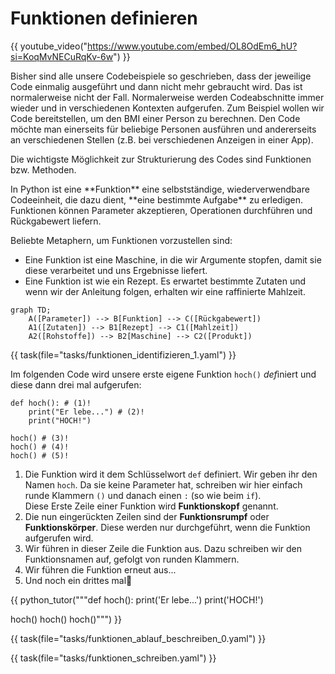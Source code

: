 # Funktionen definieren

{{ youtube_video("https://www.youtube.com/embed/OL8OdEm6_hU?si=KoqMvNECuRqKv-6w") }}

Bisher sind alle unsere Codebeispiele so geschrieben, dass der jeweilige Code einmalig ausgeführt und dann nicht mehr gebraucht wird. Das ist normalerweise nicht der Fall.
Normalerweise werden Codeabschnitte immer wieder und in verschiedenen Kontexten aufgerufen.
Zum Beispiel wollen wir Code bereitstellen, um den BMI einer Person zu berechnen.
Den Code möchte man einerseits für beliebige Personen ausführen und andererseits an verschiedenen Stellen
(z.B. bei verschiedenen Anzeigen in einer App).

Die wichtigste Möglichkeit zur Strukturierung des Codes sind Funktionen bzw. Methoden.

<div class="grid" markdown>
<div markdown>
In Python ist eine **Funktion** eine selbstständige, wiederverwendbare Codeeinheit, die dazu dient,
**eine bestimmte Aufgabe** zu erledigen. Funktionen können Parameter akzeptieren, 
Operationen durchführen und Rückgabewert liefern.

Beliebte Metaphern, um Funktionen vorzustellen sind:

* Eine Funktion ist eine Maschine, in die wir Argumente stopfen, damit sie diese verarbeitet und uns Ergebnisse liefert.
* Eine Funktion ist wie ein Rezept. Es erwartet bestimmte Zutaten und wenn wir der Anleitung folgen, erhalten wir eine raffinierte Mahlzeit.
</div>

```mermaid
graph TD;
    A([Parameter]) --> B[Funktion] --> C([Rückgabewert])
    A1([Zutaten]) --> B1[Rezept] --> C1([Mahlzeit])
    A2([Rohstoffe]) --> B2[Maschine] --> C2([Produkt])
```
</div>

{{ task(file="tasks/funktionen_identifizieren_1.yaml") }}

Im folgenden Code wird unsere erste eigene Funktion `hoch()` *def*iniert und diese dann drei mal aufgerufen:

```{ .python hl_lines="1-3"}
def hoch(): # (1)!
    print("Er lebe...") # (2)!
    print("HOCH!")

hoch() # (3)!
hoch() # (4)!
hoch() # (5)!
```

1. Die Funktion wird it dem Schlüsselwort `def` definiert. Wir geben ihr den Namen `hoch`. Da sie keine Parameter hat, schreiben wir hier einfach runde Klammern `()` und danach einen `:` (so wie beim `if`).<br/>Diese Erste Zeile einer Funktion wird **Funktionskopf** genannt.
2. Die nun eingerückten Zeilen sind der **Funktionsrumpf** oder **Funktionskörper**. Diese werden nur durchgeführt, wenn die Funktion aufgerufen wird.
3. Wir führen in dieser Zeile die Funktion aus. Dazu schreiben wir den Funktionsnamen auf, gefolgt von runden Klammern.
4. Wir führen die Funktion erneut aus...
5. Und noch ein drittes mal🥳

{{ python_tutor("""def hoch():
    print('Er lebe...')
    print('HOCH!')

hoch()
hoch()
hoch()""") }}

{{ task(file="tasks/funktionen_ablauf_beschreiben_0.yaml") }}

{{ task(file="tasks/funktionen_schreiben.yaml") }}
